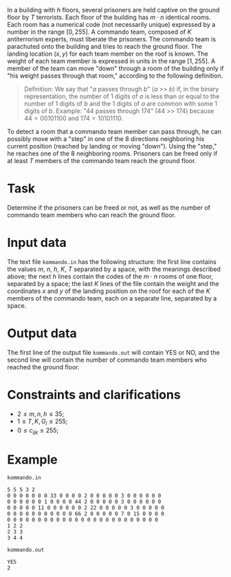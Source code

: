 In a building with $h$ floors, several prisoners are held captive on the ground floor by $T$ terrorists. Each floor of the building has $m \cdot n$ identical rooms. Each room has a numerical code (not necessarily unique) expressed by a number in the range [$0, 255$]. A commando team, composed of $K$ antiterrorism experts, must liberate the prisoners. The commando team is parachuted onto the building and tries to reach the ground floor. The landing location ($x, y$) for each team member on the roof is known. The weight of each team member is expressed in units in the range [$1, 255$]. A member of the team can move "down" through a room of the building only if "his weight passes through that room," according to the following definition.

> Definition: We say that "$a$ passes through $b$" ($a$ >> $b$) if, in the binary representation, the number of $1$ digits of $a$ is less than or equal to the number of $1$ digits of $b$ and the $1$ digits of $a$ are common with some $1$ digits of $b$. Example: "$44$ passes through $174$" ($44$ >> $174$) because $44 = 00101100$ and $174 = 10101110$.

To detect a room that a commando team member can pass through, he can possibly move with a "step" in one of the $8$ directions neighboring his current position (reached by landing or moving "down"). Using the "step," he reaches one of the $8$ neighboring rooms. Prisoners can be freed only if at least $T$ members of the commando team reach the ground floor.

# Task

Determine if the prisoners can be freed or not, as well as the number of commando team members who can reach the ground floor.

# Input data

The text file `kommando.in` has the following structure: the first line contains the values $m$, $n$, $h$, $K$, $T$ separated by a space, with the meanings described above; the next $h$ lines contain the codes of the $m \cdot n$ rooms of one floor, separated by a space; the last $K$ lines of the file contain the weight and the coordinates $x$ and $y$ of the landing position on the roof for each of the $K$ members of the commando team, each on a separate line, separated by a space.

# Output data

The first line of the output file `kommando.out` will contain YES or NO, and the second line will contain the number of commando team members who reached the ground floor.

# Constraints and clarifications

* $2 \leq m,n,h \leq 35$;
* $1 \leq T, K, G_i \leq 255$;
* $0 \leq c_{ijk} \leq 255$;

# Example

`kommando.in`
```
5 5 5 3 2
0 0 0 0 0 0 0 33 0 0 0 0 2 0 0 0 0 0 3 0 0 0 0 0 0
0 0 0 0 0 0 1 0 0 0 0 44 2 0 0 0 0 0 3 0 0 0 0 0 0
0 0 0 0 0 11 0 0 0 0 0 0 2 22 0 0 0 0 0 3 0 0 0 0 0
0 0 0 0 0 0 0 0 0 0 0 66 2 0 0 0 0 0 7 0 15 0 0 0 0
0 0 0 0 0 0 0 0 0 0 0 0 0 0 0 0 0 0 0 0 0 0 0 0 0
1 2 2
2 3 3
3 4 4
```

`kommando.out`
```
YES
2
